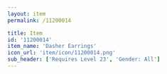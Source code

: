 ```yaml
---
layout: item
permalink: /11200014

title: Item
id: '11200014'
item_name: 'Dasher Earrings'
icon_url: 'item/icon/11200014.png'
sub_header: ['Requires Level 23', 'Gender: All']
---
```

